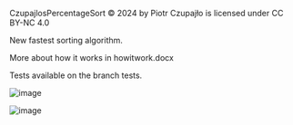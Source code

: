 CzupajlosPercentageSort © 2024 by Piotr Czupajło is licensed under CC BY-NC 4.0 

New fastest sorting algorithm.

More about how it works in howitwork.docx

Tests available on the branch tests.

![image](https://github.com/PiotrCzupajlo/CzupajlosPercentageSort/assets/150134088/8ad7790f-763a-4a71-aab5-2d15ed9187af)

![image](https://github.com/PiotrCzupajlo/CzupajlosPercentageSort/assets/150134088/642ea366-0d82-4459-a376-11267f2f56f0)








